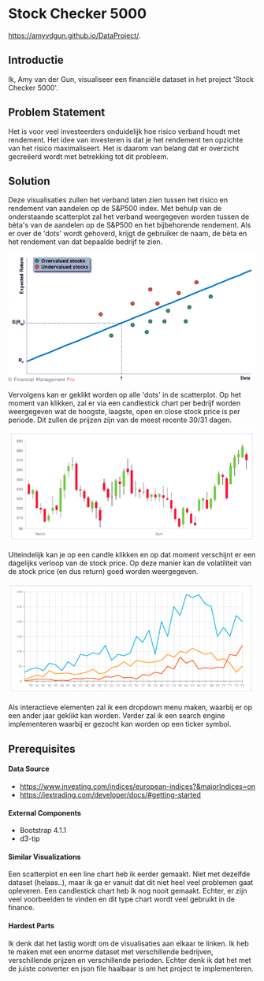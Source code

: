 # Stock Checker 5000
https://amyvdgun.github.io/DataProject/.
## Introductie
Ik, Amy van der Gun, visualiseer een financiële dataset in het project 'Stock Checker 5000'.

## Problem Statement
Het is voor veel investeerders onduidelijk hoe risico verband houdt met rendement. Het idee van investeren is dat je het rendement ten opzichte van het risico maximaliseert. Het is daarom van belang dat er overzicht gecreëerd wordt met betrekking tot dit probleem.

## Solution
Deze visualisaties zullen het verband laten zien tussen het risico en rendement van aandelen op de S&P500 index.
Met behulp van de onderstaande scatterplot zal het verband weergegeven worden tussen de bèta's van de aandelen op de S&P500 en het bijbehorende rendement. Als er over de 'dots' wordt gehoverd, krijgt de gebruiker de naam, de bèta en het rendement van dat bepaalde bedrijf te zien.

![](doc/SML.png)

Vervolgens kan er geklikt worden op alle 'dots' in de scatterplot. Op het moment van klikken, zal er via een candlestick chart per bedrijf worden weergegeven wat de hoogste, laagste, open en close stock price is per periode. Dit zullen de prijzen zijn van de meest recente 30/31 dagen.

![](doc/CANDLE.png)

Uiteindelijk kan je op een candle klikken en op dat moment verschijnt er een dagelijks verloop van de stock price. Op deze manier kan de volatiliteit van de stock price (en dus return) goed worden weergegeven.

![](doc/LINE.png)

Als interactieve elementen zal ik een dropdown menu maken, waarbij er op een ander jaar geklikt kan worden. Verder zal ik een search engine implementeren waarbij er gezocht kan worden op een ticker symbol.


## Prerequisites
#### Data Source
- https://www.investing.com/indices/european-indices?&majorIndices=on
- https://iextrading.com/developer/docs/#getting-started

#### External Components
- Bootstrap 4.1.1
- d3-tip

#### Similar Visualizations
Een scatterplot en een line chart heb ik eerder gemaakt. Niet met dezelfde dataset (helaas..), maar ik ga er vanuit dat dit niet heel veel problemen gaat opleveren. Een candlestick chart heb ik nog nooit gemaakt. Echter, er zijn veel voorbeelden te vinden en dit type chart wordt veel gebruikt in de finance.

#### Hardest Parts
Ik denk dat het lastig wordt om de visualisaties aan elkaar te linken. Ik heb te maken met een enorme dataset met verschillende bedrijven, verschillende prijzen en verschillende perioden.
Echter denk ik dat het met de juiste converter en json file haalbaar is om het project te implementeren.
